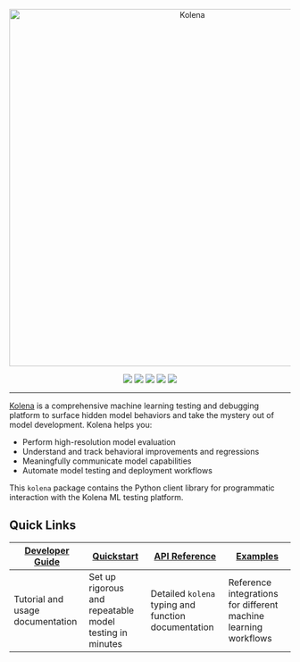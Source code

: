 <p align="center">
  <img src="./docs/assets/images/kolena-header.png" width="640" alt="Kolena" />
</p>

<p align='center'>
  <a href="https://pypi.python.org/pypi/kolena"><img src="https://img.shields.io/pypi/v/kolena?logo=python&logoColor=white&style=flat-square" /></a>
  <a href="https://www.apache.org/licenses/LICENSE-2.0"><img src="https://img.shields.io/pypi/l/kolena?style=flat-square" /></a>
  <a href="https://github.com/kolenaIO/kolena/actions"><img src="https://img.shields.io/github/checks-status/kolenaIO/kolena/trunk?logo=circleci&logoColor=white&style=flat-square" /></a>
  <a href="https://codecov.io/gh/kolenaIO/kolena" ><img src="https://img.shields.io/codecov/c/github/kolenaIO/kolena?logo=codecov&logoColor=white&style=flat-square&token=8WOY5I8SF1" /></a>
  <a href="https://docs.kolena.io"><img src="https://img.shields.io/badge/resource-docs-6434c1?style=flat-square" /></a>
</p>

---

[Kolena](https://www.kolena.io) is a comprehensive machine learning testing and debugging platform to surface hidden
model behaviors and take the mystery out of model development. Kolena helps you:

- Perform high-resolution model evaluation
- Understand and track behavioral improvements and regressions
- Meaningfully communicate model capabilities
- Automate model testing and deployment workflows

This `kolena` package contains the Python client library for programmatic interaction with the Kolena ML testing
platform.

## Quick Links

| [Developer Guide](https://docs.kolena.io) | [Quickstart](https://docs.kolena.io/quickstart) | [API Reference](https://docs.kolena.io/reference) | [Examples](./examples) |
| --- | --- | --- | --- |
| Tutorial and usage documentation | Set up rigorous and repeatable model testing in minutes | Detailed `kolena` typing and function documentation | Reference integrations for different machine learning workflows |
